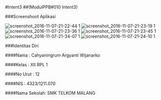 #Intent3
##(ModulPPB#010 Intent3)


###Screenshoot Aplikasi

![screenshot_2016-11-07-21-22-44 1](https://cloud.githubusercontent.com/assets/22116762/20062957/1aba266c-a538-11e6-82bf-9e5932da0059.png)
![screenshot_2016-11-07-21-23-19 1](https://cloud.githubusercontent.com/assets/22116762/20062962/20bf45f6-a538-11e6-8798-3800ce55a76d.png)
![screenshot_2016-11-07-21-23-36 1](https://cloud.githubusercontent.com/assets/22116762/20062966/26d1f6fa-a538-11e6-8f61-9837ab8b175c.png)
![screenshot_2016-11-07-21-23-45 1](https://cloud.githubusercontent.com/assets/22116762/20062997/42c4b492-a538-11e6-9d22-7419fbb9f80b.png)
![screenshot_2016-11-07-21-34-07 1](https://cloud.githubusercontent.com/assets/22116762/20062984/36f4280a-a538-11e6-8bd7-5cc7e3dd975b.png)
![screenshot_2016-11-07-21-24-10 1](https://cloud.githubusercontent.com/assets/22116762/20063029/5afba192-a538-11e6-9b96-13628bca02e3.png)



###Identitas Diri

####Nama : Cahyaningrum Argyanti Wijanarko

####Kelas : XII RPL 1

####No Urut : 12

####NIS : 4323/1211.070

####Nama Sekolah: SMK TELKOM MALANG
